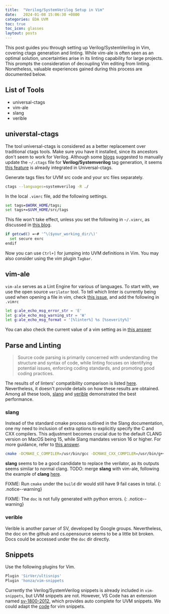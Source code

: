 ```yaml
---
title:  "Verilog/SystemVerilog Setup in Vim"
date:   2024-01-08 15:06:30 +0800
categories: EDA UVM
toc: true
toc_icon: glasses
laytout: posts
---
```


This post guides you through setting up Verilog/SystemVerilog in Vim, covering ctags generation and linting. While vim-ale is often seen as an optimal solution, uncertainties arise in its linting capability for large projects. This prompts the consideration of decoupling Vim editing from linting. Nonetheless, valuable experiences gained during this process are documented below.

## List of Tools

- universal-ctags
- vim-ale
- slang
- verible

## universtal-ctags

The tool universal-ctags is considered as a better replacement over traditional ctags tools. Make sure you have it installed, since its ancestors don't seem to work for Verilog.
Although some [blogs](https://coderwall.com/p/fy7stg/vim-and-systemverilog) suggested to manually update the `~/.ctags` file for **Verilog/Systemverilog** tag generation, it seems [this feature](https://github.com/universal-ctags/ctags/discussions/2931) is already integrated in Universal-ctags.

Generate tags files for UVM src code and your src files separately.

```bash
ctags --languages=systemverilog -R ./
```

In the local `.vimrc` file, add the following settings.

```bash
set tags=$WORK_HOME/tags;
set tags+=$UVM_HOME/src/tags
```

This file won't take effect, unless you set the following in `~/.vimrc`, as discussed in [this blog](https://vimtricks.com/p/local-vimrc-files/).

```bash
if getcwd() =~# '^\($your_working_dir/\)'
  set secure exrc
endif
```

Now you can use `Ctrl+]` for jumping into UVM definitions in Vim. You may also consider using the vim plugin `Tagbar`.

## vim-ale

`vim-ale` serves as a Lint Engine for various of languages. To start with, we use the open source `verilator` tool. To tell which linter is currently being used when opening a file in vim, check [this issue](https://github.com/dense-analysis/ale/issues/298), and add the following in `.vimrc`

```bash
let g:ale_echo_msg_error_str = 'E'
let g:ale_echo_msg_warning_str = 'W'
let g:ale_echo_msg_format = '[%linter%] %s [%severity%]'
```

You can also check the current value of a vim setting as in [this answer](https://stackoverflow.com/questions/2078271/how-to-get-view-show-current-value-of-a-setting-in-vim)

## Parse and Linting

> Source code parsing is primarily concerned with understanding the structure and syntax of code, while linting focuses on identifying potential issues, enforcing coding standards, and promoting good coding practices.

The results of of linters' compatibility comparison is listed [here](https://chipsalliance.github.io/sv-tests-results/). Nevertheless, it doesn't provide details on how these results are obtained. Among all these tools, [slang](https://github.com/MikePopoloski/slang) and [verible](https://github.com/chipsalliance/verible) demonstrated the best performance.

### slang

Instead of the standard cmake process outlined in the Slang documentation, one my need to inclusion of extra options to explicitly specify the C and CXX compilers. This adjustment becomes crucial due to the default CLANG version on MacOS being 15, while Slang mandates version 16 or higher. For more guidance, refer to [this answer](https://stackoverflow.com/questions/24380456/how-can-i-make-cmake-use-gcc-instead-of-clang-on-mac-os-x).

```bash
cmake -DCMAKE_C_COMPILER=/usr/bin/gcc -DCMAKE_CXX_COMPILER=/usr/bin/g++ ...
```

**slang** seems to be a good candidate to replace the verilator, as its outputs seems similar to
normal clang.
TODO: merge **slang** with vim-ale, following the example of **clang**
[here](https://github.com/dense-analysis/ale/blob/master/ale_linters/c/cc.vim).

FIXME: Run `cmake` under the `build` dir would still have 9 fail cases in total.
{: .notice--warning}

FIXME: The `doc` is not fully generated with python errors.
{: .notice--warning}

### verible

Verible is another parser of SV, developed by Google groups. Nevertheless, the doc on the github and cs.opensource seems to be a little bit broken. Docs could be accessed under the `doc` dir directly.

## Snippets

Use the following plugins for Vim.

```bash
Plugin 'SirVer/ultisnips'
Plugin 'honza/vim-snippets
```

Currently the Verilog/SystemVerilog snippets is already included in `vim-snippets`, but UVM snippets are not. However, VS Code has an extension named [sv-1800-2012](https://github.com/gvekony/sv-1800-2012/tree/master), which provides auto complete for UVM snippets. We could adapt the [code](https://github.com/gvekony/sv-1800-2012/blob/master/snippets/uvm_containers.json) for vim snippets.
